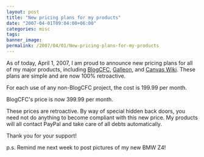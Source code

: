 ```yaml
---
layout: post
title: "New pricing plans for my products"
date: "2007-04-01T09:04:00+06:00"
categories: misc 
tags: 
banner_image: 
permalink: /2007/04/01/New-pricing-plans-for-my-products
---
```


As of today, April 1, 2007, I am proud to announce new pricing plans for all of my major products, including <a href="http://blogcfc.riaforge.org">BlogCFC</a>, <a href="http://galleon.riaforge.org">Galleon</a>, and <a href="http://canvas.riaforge.org">Canvas Wiki</a>. These plans are simple and are now 100% retroactive.

For each use of any non-BlogCFC project, the cost is 199.99 per month.

BlogCFC's price is now 399.99 per month.

These prices are retroactive. By way of special hidden back doors, you need not do anything to become compliant with this new price. My products will all contact PayPal and take care of all debts automatically. 

Thank you for your support!

p.s. Remind me next week to post pictures of my new BMW Z4!